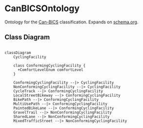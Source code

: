# CanBICSOntology

Ontology for the [Can-BICS](https://chatrlab.ca/projects/can-bics-english/) classification. Expands on [schema.org](https://schema.org/). 

## Class Diagram

```mermaid

classDiagram
    CyclingFacility

    class ConformingCyclingFacility {
      +ComfortLevelEnum comfortLevel 
    }

    ConformingCyclingFacility --|> CyclingFacility
    NonConformingCyclingFacility --|> CyclingFacility
    CycleTrack --|> ConformingCyclingFacility
    LocalStreetBikeway --|> ConformingCyclingFacility
    BikePath --|> ConformingCyclingFacility
    MultiUsePath --|> ConformingCyclingFacility
    PaintedBikeLane --|> ConformingCyclingFacility
    GravelTrail --|> NonConformingCyclingFacility 
    SharedLane --|> NonConformingCyclingFacility
    MixedTrafficStreet --|> NonConformingCyclingFacility


```
